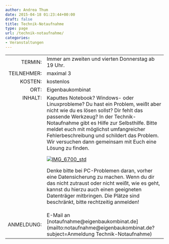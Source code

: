 ```yaml
---
author: Andrea Thum
date: 2015-04-18 01:23:44+00:00
draft: false
title: Technik-Notaufnahme
type: page
url: /technik-notaufnahme/
categories:
- Veranstaltungen
---
```


<table >
<tbody >
<tr >

<td style="width: 20%; text-align: right;" >TERMIN: 
</td>

<td style="text-align: left;" >Immer am zweiten und vierten Donnerstag ab 19 Uhr.

</td>
</tr>
<tr >

<td style="width: 20%; text-align: right;" >TEILNEHMER: 
</td>

<td style="text-align: left;" >maximal 3
</td>
</tr>
<tr >

<td style="width: 20%; text-align: right;" >KOSTEN: 
</td>

<td style="text-align: left;" >kostenlos
</td>
</tr>
<tr >

<td style="width: 20%; text-align: right;" >ORT: 
</td>

<td style="text-align: left;" >Eigenbaukombinat
</td>
</tr>
<tr >

<td style="width: 20%; text-align: right; vertical-align: top;" >INHALT: 
</td>

<td style="text-align: left;" >Kaputtes Notebook? Windows- oder Linuxprobleme? Du hast ein Problem, weißt aber nicht wie du es lösen sollst? Dir fehlt das passende Werkzeug? In der Technik-Notaufnahme gibt es Hilfe zur Selbsthilfe. Bitte meldet euch mit möglichst umfangreicher Fehlerbeschreibung und schildert das Problem. Wir versuchen dann gemeinsam mit Euch eine Lösung zu finden.

[![IMG_6700_std](/wp-content/uploads/2015/04/IMG_6700_std-300x200.jpg)
](/wp-content/uploads/2015/04/IMG_6700_std.jpg)

Denke bitte bei PC-Problemen daran, vorher eine Datensicherung zu machen. Wenn du dir das nicht zutraust oder nicht weißt, wie es geht, kannst du hierzu auch einen geeigneten Datenträger mitbringen. Die Plätze sind beschränkt, bitte rechtzeitig anmelden!
</td>
</tr>
<tr >

<td style="width: 20%; text-align: right;" >ANMELDUNG: 
</td>

<td style="text-align: left;" >E-Mail an [notaufnahme@eigenbaukombinat.de](mailto:notaufnahme@eigenbaukombinat.de?subject=Anmeldung Technik-Notaufnahme)
</td>
</tr>
</tbody>
</table>
